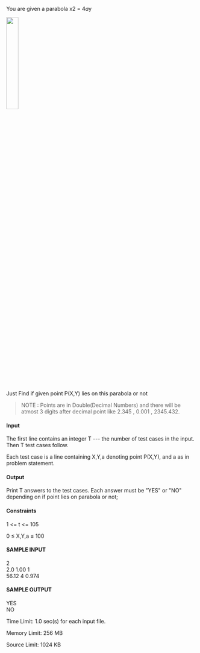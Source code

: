 You are given a parabola  x2 = 4*a*y

<img src="https://he-s3.s3.amazonaws.com/media/uploads/a502a3c3-cb3e-4183-aba1-ba14711a0704.png"  width="25%" height="25%" />
 

Just Find if given point P(X,Y) lies on this parabola or not
>NOTE : Points are in Double(Decimal Numbers) and there will be atmost 3 digits after decimal point like 2.345 , 0.001 , 2345.432.

 

#### Input

The first line contains an integer T  --- the number of test cases in the input. Then T test cases follow.

Each test case is a line containing X,Y,a  denoting point P(X,Y), and a as in problem statement.
 

#### Output

Print T answers to the test cases.
Each answer must be "YES" or "NO" depending on if point lies on parabola or not;

#### Constraints

1 <= t <= 105

0 ≤ X,Y,a ≤ 100

#### SAMPLE INPUT 

2<br />
2.0 1.00 1<br />
56.12 4 0.974<br />
 
#### SAMPLE OUTPUT 

YES<br />
NO

Time Limit:	1.0 sec(s) for each input file.

Memory Limit:	256 MB

Source Limit:	1024 KB
